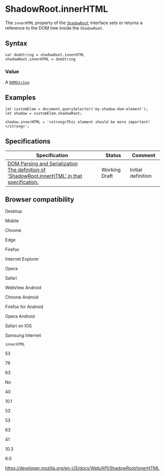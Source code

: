ShadowRoot.innerHTML
====================

The `innerHTML` property of the [`ShadowRoot`](../shadowroot) interface sets or returns a reference to the DOM tree inside the `ShadowRoot`.

Syntax
------

    var domString = shadowRoot.innerHTML
    shadowRoot.innerHTML = domString

### Value

A [`DOMString`](../domstring).

Examples
--------

    let customElem = document.querySelector('my-shadow-dom-element');
    let shadow = customElem.shadowRoot;

    shadow.innerHTML = '<strong>This element should be more important!</strong>';

Specifications
--------------

<table><thead><tr class="header"><th>Specification</th><th>Status</th><th>Comment</th></tr></thead><tbody><tr class="odd"><td><a href="https://w3c.github.io/DOM-Parsing/#dom-innerhtml-innerhtml">DOM Parsing and Serialization<br />
<span class="small">The definition of 'ShadowRoot.innerHTML' in that specification.</span></a></td><td><span class="spec-wd">Working Draft</span></td><td>Initial definition</td></tr></tbody></table>

Browser compatibility
---------------------

Desktop

Mobile

Chrome

Edge

Firefox

Internet Explorer

Opera

Safari

WebView Android

Chrome Android

Firefox for Android

Opera Android

Safari on IOS

Samsung Internet

`innerHTML`

53

79

63

No

40

10.1

53

53

63

41

10.3

6.0

<a href="https://developer.mozilla.org/en-US/docs/Web/API/ShadowRoot/innerHTML" class="_attribution-link">https://developer.mozilla.org/en-US/docs/Web/API/ShadowRoot/innerHTML</a>
